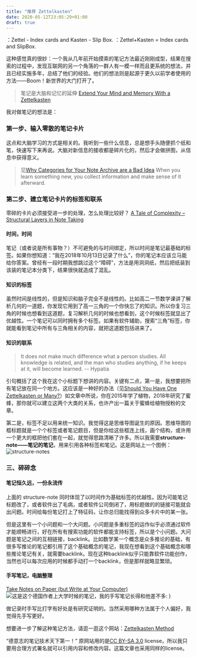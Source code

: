 ```yaml
---
title: "推荐 Zettelkasten"
date: 2020-05-12T23:05:29+01:00
draft: true
---
```


：Zettel - Index cards and Kasten - Slip Box.
：Zettel+Kasten = Index cards and SlipBox.

这种感觉真的很妙：一个我从几年前开始摸索的笔记方法最近刚刚成型，结果在搜索的过程中，发现互联网的另一个角落的一群人有一模一样而且更系统的想法，并且已经实施多年，总结了他们的经验。他们的想法则是起源于更久以前学者使用的方法——Boom！新世界的大门打开了。

>笔记是大脑和记忆的延伸
>[Extend Your Mind and Memory With a Zettelkasten](https://zettelkasten.de/posts/extend-your-mind-and-memory-with-a-zettelkasten/)

我对做笔记的想法是：
### 第一步、输入零散的笔记卡片

这点和大脑学习的方式是相关的。我听到一些什么信息，总是想手头随便抓个纸和笔，快速写下来再说。大脑对新信息的接收都是碎片化的，然后才会做拼图，从信息中获得意义。

>见[Why Categories for Your Note Archive are a Bad Idea](https://zettelkasten.de/posts/no-categories/)
>When you learn something new, you collect information and make sense of it afterward. 

### 第二步、建立笔记卡片的标签和联系
零碎的卡片必须接受进一步的处理，怎么处理比较好？
[A Tale of Complexity – Structural Layers in Note Taking](https://zettelkasten.de/posts/three-layers-structure-zettelkasten/)
#### 时间，时间
笔记（或者说是所有事物？）不可避免的与时间绑定，所以时间是笔记最基础的标签。如果你想知道：“我在2018年10月13日记录了什么”，你的笔记本应该立马能给你答案。曾经有一段时期我想跳过这个“障碍”，方法是用洞洞纸，然后把纸装到该装的笔记本分类下，结果很快就造成了混乱。

#### 知识的标签
虽然时间是线性的，但是知识和脑子完全不是线性的。比如高二一节数学课讲了解析几何的一道题，你发现它用到了高一三角的一个你快忘了的知识。所以你复习三角的时候也想看到这道题，复习解析几何的时候也想看到，这个时候标签就显出了优越性。一个笔记可以同时拥有多个标签。如果有软件辅助，搜索“三角”标签，你就能看到笔记中所有与三角相关的内容，就把这道题包括进来了。
#### 知识的联系

>It does not make much difference what a person studies. All knowledge is related, and the man who studies anything, if he keeps at it, will become learned. -- Hypatia
>
引句概括了这个我在这个小标题下想讲的内容。关键有二点，第一是，我想要把所有笔记放在同一个地方。这应该是一种好的办法（见[Should You Have One Zettelkasten or Many?](https://zettelkasten.de/posts/how-many-zettelkasten/)）如文章中所说，你在2015年学了植物，2018年研究了蜜蜂，那你就可以建立这两个大类的关系，也许产出一篇关于蜜蜂给植物授粉的文章。


第二是，标签不足以用来统一知识。我觉得这是思维导图诞生的原因。思维导图的框标题就是一个个标签或者笔记题目，但是你给这些框连上线，画个结构，或许用一个更大的框把他们套在一起，就觉得思路清晰了许多。所以我需要**structure-note——笔记的笔记**，用来引用各种标签和笔记。这是网站上一个图例：
![structure-notes](http://upload-images.jianshu.io/upload_images/14439925-adc166bae3991627.png?imageMogr2/auto-orient/strip%7CimageView2/2/w/1240)

### 三、碎碎念
#### 笔记恒久远，一份永流传
上面的 structure-note 同时体现了以时间作为基础标签的优越性。因为可能笔记标题改了，或者软件出了毛病，或者软件公司倒闭了，用标题做的的链接可能就会出问题。时间给每份笔记打上了特征码，让你总归能找得到众多卡片中的某一张。

但是这里有一个小问题和一个大问题。小问题是多重标签的运作似乎必须通过软件才能顺畅进行，好在所有有搜索功能的软件都能支持标签，所以是个小问题。大问题是笔记之间的互相链接，backlink。比如数学某一个概念是众多推论的基础，有很多写推论的笔记都引用了这个基础概念的笔记，我现在想看到这个基础概念和哪些推论笔记有关，就需要backlink。现在这种backlink似乎只能靠软件功能创作，当然也可以每次应用的时候都手动打一个backlink，但是那样就略显繁琐。

#### 手写笔记，电脑整理
[Take Notes on Paper (but Write at Your Computer)](https://zettelkasten.de/posts/take-notes-paper-computer/)
![这是这个德国作者上大学时候的笔记，我的手写笔记长得和他差不多: ) ](http://upload-images.jianshu.io/upload_images/14439925-4908f8344728af11.jpg?imageMogr2/auto-orient/strip%7CimageView2/2/w/1240)

做记录时手写比打字有好处是有研究证明的。当然采用哪种方法属于个人偏好，我觉得先手写更好。

想要进一步了解这种笔记方法，请逛一逛这个网站：[Zettelkasten Method](https://zettelkasten.de/posts/)


“德意志的笔记技术天下第一！”
原网站用的是[CC BY-SA 3.0](https://creativecommons.org/licenses/by-sa/3.0/) license，所以我只要用合理方式署名就可以引用内容和修改内容。这篇文章也采用同样的license。






